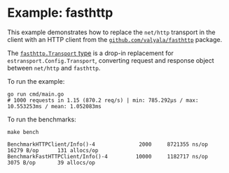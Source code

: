 # Example: fasthttp

This example demonstrates how to replace the `net/http` transport in the client with an
HTTP client from the [`github.com/valyala/fasthttp`](https://godoc.org/github.com/valyala/fasthttp) package.

The [`fasthttp.Transport` type](./fasthttp.go) is a drop-in replacement for `estransport.Config.Transport`, converting
request and response object between `net/http` and `fasthttp`.

To run the example:

    go run cmd/main.go
    # 1000 requests in 1.15 (870.2 req/s) | min: 785.292µs / max: 10.553253ms / mean: 1.052083ms

To run the benchmarks:

    make bench

    BenchmarkHTTPClient/Info()-4              2000     8721355 ns/op     16279 B/op      131 allocs/op
    BenchmarkFastHTTPClient/Info()-4         10000     1182717 ns/op      3075 B/op       39 allocs/op
